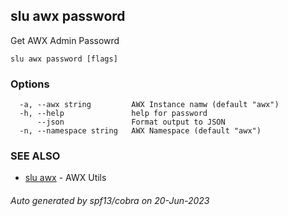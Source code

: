 ## slu awx password

Get AWX Admin Passowrd

```
slu awx password [flags]
```

### Options

```
  -a, --awx string         AWX Instance namw (default "awx")
  -h, --help               help for password
      --json               Format output to JSON
  -n, --namespace string   AWX Namespace (default "awx")
```

### SEE ALSO

* [slu awx](slu_awx.md)	 - AWX Utils

###### Auto generated by spf13/cobra on 20-Jun-2023
